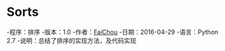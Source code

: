 # Sorts


-程序：排序
-版本：1.0
-作者：[FaiChou](http://faichou.space)
-日期：2016-04-29
-语言：Python 2.7 
-说明：总结了排序的实现方法，及代码实现

